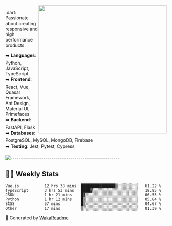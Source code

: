 <img src="https://github-readme-stats.vercel.app/api?username=iguit0&show_icons=true&include_all_commits=true&count_private=true&theme=dracula" min-width="400px" max-width="400px" width="400px" align="right" />

<p align="left"> 
  :dart: Passionate about creating responsive and high performance products.
</p>

<p align="left">
  ➡️ <strong>Languages</strong>: Python, JavaScript, TypeScript<br>
  ➡️ <strong>Frontend</strong>: React, Vue, Quasar Framework, Ant Design, Material UI, Primefaces<br>
  ➡️ <strong>Backend</strong>: FastAPI, Flask<br>
  ➡️ <strong>Databases</strong>: PostgreSQL, MySQL, MongoDB, Firebase<br>
  ➡️ <strong>Testing</strong>: Jest, Pytest, Cypress<br>
</p>

![-----------------------------------------------------](https://raw.githubusercontent.com/andreasbm/readme/master/assets/lines/vintage.png)

## :man_technologist: Weekly Stats
<!--START_SECTION:waka-->

```text
Vue.js           12 hrs 38 mins  ███████████████▒░░░░░░░░░   61.22 %
TypeScript       3 hrs 53 mins   ████▓░░░░░░░░░░░░░░░░░░░░   18.85 %
JSON             1 hr 21 mins    █▓░░░░░░░░░░░░░░░░░░░░░░░   06.55 %
Python           1 hr 12 mins    █▒░░░░░░░░░░░░░░░░░░░░░░░   05.84 %
SCSS             57 mins         █▒░░░░░░░░░░░░░░░░░░░░░░░   04.67 %
Other            17 mins         ▒░░░░░░░░░░░░░░░░░░░░░░░░   01.39 %
```

<!--END_SECTION:waka-->

🚀 Generated by [WakaReadme](https://github.com/athul/waka-readme)
